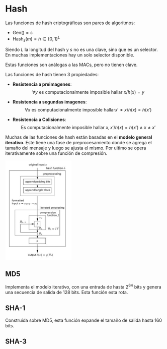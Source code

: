 # Hash

Las funciones de hash criptográficas son pares de algoritmos:

- $\text{Gen}()= s$
- $\text{Hash}_s(m) = h \in \{0,1\}^L$

Siendo $L$ la longitud del hash y $s$ no  es una clave, sino que es un selector. En muchas implementaciones hay un solo selector disponible.

Estas funciones son análogas a las MACs, pero no tienen clave.

Las funciones de hash tienen 3 propiedades:

- **Resistencia a preimagenes**:
  $$
  \forall y \text{ es computacionalmente imposible hallar } x/h(x) = y
  $$

- **Resistencia a segundas imagenes**:
  $$
  \forall x \text{ es computacionalmente imposible hallar} x'\neq x/h(x) = h(x')
  $$

- **Resistencia a Colisiones**:
  $$
  \text{Es computacionalmente imposible hallar } x,x'/h(x) = h(x') \land x \neq x'
  $$

Muchas de las funciones de hash están basadas en el **modelo general iterativo**. Este tiene una fase de preprocesamiento donde se agrega el tamaño del mensaje y luego se ajusta el mismo. Por ultimo se opera iterativamente sobre una función de compresión. 

<img src="Resources/Hash/Screen Shot 2022-04-27 at 18.43.52.jpg" alt="Screen Shot 2022-04-27 at 18.43.52" style="zoom:50%;" />

## MD5

Implementa el modelo iterativo, con una entrada de hasta $2^{64}$ bits y genera una secuencia de salida de 128 bits. Esta función esta rota.

## SHA-1

Construida sobre MD5, esta función expande el tamaño de salida hasta 160 bits.

## SHA-3





























